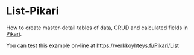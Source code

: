 # List-Pikari
How to create master-detail tables of data, CRUD and calculated fields in [Pikari](https://github.com/olliNiinivaara/Pikari/).

You can test this example on-line at <https://verkkoyhteys.fi/Pikari/List>